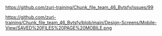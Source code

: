 https://github.com/zuri-training/Chunk_file_team_46_Bytsfy/issues/99

https://github.com/zuri-training/Chunk_file_team_46_Bytsfy/blob/main/Design-Screens/Mobile-View/SAVED%20FILES%20PAGE%20MOBILE.png
